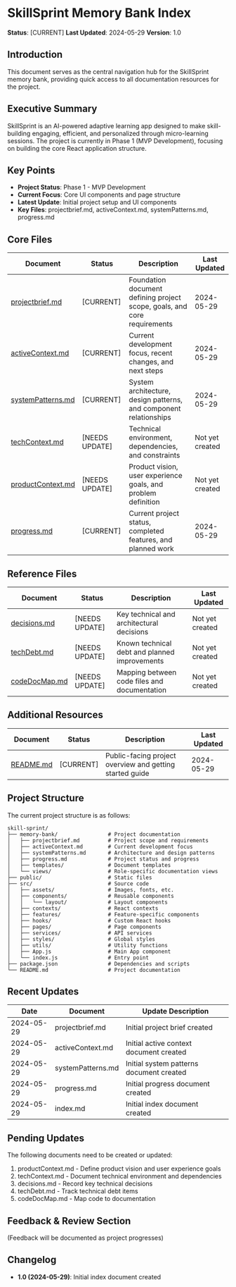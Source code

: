# SkillSprint Memory Bank Index

**Status**: [CURRENT]
**Last Updated**: 2024-05-29
**Version**: 1.0

## Introduction

This document serves as the central navigation hub for the SkillSprint memory bank, providing quick access to all documentation resources for the project.

## Executive Summary

SkillSprint is an AI-powered adaptive learning app designed to make skill-building engaging, efficient, and personalized through micro-learning sessions. The project is currently in Phase 1 (MVP Development), focusing on building the core React application structure.

## Key Points

- **Project Status**: Phase 1 - MVP Development
- **Current Focus**: Core UI components and page structure
- **Latest Update**: Initial project setup and UI components
- **Key Files**: projectbrief.md, activeContext.md, systemPatterns.md, progress.md

## Core Files

| Document | Status | Description | Last Updated |
|----------|--------|-------------|--------------|
| [projectbrief.md](projectbrief.md) | [CURRENT] | Foundation document defining project scope, goals, and core requirements | 2024-05-29 |
| [activeContext.md](activeContext.md) | [CURRENT] | Current development focus, recent changes, and next steps | 2024-05-29 |
| [systemPatterns.md](systemPatterns.md) | [CURRENT] | System architecture, design patterns, and component relationships | 2024-05-29 |
| [techContext.md](techContext.md) | [NEEDS UPDATE] | Technical environment, dependencies, and constraints | Not yet created |
| [productContext.md](productContext.md) | [NEEDS UPDATE] | Product vision, user experience goals, and problem definition | Not yet created |
| [progress.md](progress.md) | [CURRENT] | Current project status, completed features, and planned work | 2024-05-29 |

## Reference Files

| Document | Status | Description | Last Updated |
|----------|--------|-------------|--------------|
| [decisions.md](decisions.md) | [NEEDS UPDATE] | Key technical and architectural decisions | Not yet created |
| [techDebt.md](techDebt.md) | [NEEDS UPDATE] | Known technical debt and planned improvements | Not yet created |
| [codeDocMap.md](codeDocMap.md) | [NEEDS UPDATE] | Mapping between code files and documentation | Not yet created |

## Additional Resources

| Document | Status | Description | Last Updated |
|----------|--------|-------------|--------------|
| [README.md](../README.md) | [CURRENT] | Public-facing project overview and getting started guide | 2024-05-29 |

## Project Structure

The current project structure is as follows:

```
skill-sprint/
├── memory-bank/                # Project documentation
│   ├── projectbrief.md         # Project scope and requirements
│   ├── activeContext.md        # Current development focus
│   ├── systemPatterns.md       # Architecture and design patterns
│   ├── progress.md             # Project status and progress
│   ├── templates/              # Document templates
│   └── views/                  # Role-specific documentation views
├── public/                     # Static files
├── src/                        # Source code
│   ├── assets/                 # Images, fonts, etc.
│   ├── components/             # Reusable components
│   │   └── layout/             # Layout components
│   ├── contexts/               # React contexts
│   ├── features/               # Feature-specific components
│   ├── hooks/                  # Custom React hooks
│   ├── pages/                  # Page components
│   ├── services/               # API services
│   ├── styles/                 # Global styles
│   ├── utils/                  # Utility functions
│   ├── App.js                  # Main App component
│   └── index.js                # Entry point
├── package.json                # Dependencies and scripts
└── README.md                   # Project documentation
```

## Recent Updates

| Date | Document | Update Description |
|------|----------|-------------------|
| 2024-05-29 | projectbrief.md | Initial project brief created |
| 2024-05-29 | activeContext.md | Initial active context document created |
| 2024-05-29 | systemPatterns.md | Initial system patterns document created |
| 2024-05-29 | progress.md | Initial progress document created |
| 2024-05-29 | index.md | Initial index document created |

## Pending Updates

The following documents need to be created or updated:

1. productContext.md - Define product vision and user experience goals
2. techContext.md - Document technical environment and dependencies
3. decisions.md - Record key technical decisions
4. techDebt.md - Track technical debt items
5. codeDocMap.md - Map code to documentation

## Feedback & Review Section

(Feedback will be documented as project progresses)

## Changelog

- **1.0 (2024-05-29)**: Initial index document created 